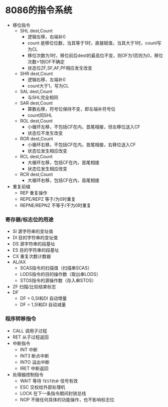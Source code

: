 # 8086的指令系统
* 移位指令
    * SHL dest,Count
        * 逻辑左移，右端补0
        * count 是移位位数，当其等于1时，直接赋值，当其大于1时，count写为CL
        * 移位次数为1时，移位前后dest的最高位不变，则OF为1否则为0，移位次数>1则OF不确定
        * 状态位ZF,SF,AF,PF相应发生改变
    * SHR dest,Count
        * 逻辑右移，左端补0
        * count大于1，写为CL
    * SAL dest,Count
        * 与SHL完全相同
    * SAR dest,Count
        * 算数右移，符号位保持不变，即左端补符号位
        * count同SHL
    * ROL dest,Count
        * 小循环左移，不包括CF在内，首尾相接，但左移位送入CF
        * 状态位不发生改变
    * ROR dest,Count
        * 小循环右移，不包括CF在内，首尾相接，右移位送入CF
        * 状态位发生相应改变
    * RCL dest,Count
        * 大循环左移，包括CF在内，首尾相接
        * 状态位发生相应改变
    * RCR dest,Count
        * 大循环右移，包括CF在内，首尾相接
* 重复前缀
    * REP 重复操作
    * REPE/REPZ 等于/为0时重复
    * REPNE/REPNZ 不等于/不为0时重复

 ### 寄存器/标志位的用途
* SI 源字符串的变址值
* DI 目的字符串的变址值
* DS 源字符串的段基址
* ES 目的字符串的段基址
* CX 重复次数计数器
* AL/AX 
    * SCAS指令的扫描值（扫描串SCAS）
    * LODS指令的目的操作数（取出串LODS）
    * STOS指令的源操作数（存入串STOS）
* ZF 扫描/比较结束标志
* DF 
    * DF = 0,SI和DI 自动增量
    * DF = 1,SI和DI 自动减量

### 程序转移指令
* CALL 调用子过程
* RET 从子过程返回
* 中断指令
    * INT 中断
    * INT3 断点中断
    * INTO 溢出中断
    * IRET 中断返回
* 处理器控制指令
    * WAIT 等待 `TEST的非` 信号有效
    * ESC 交权给外部处理机
    * LOCK 在下一条指令期间封锁总线
    * NOP 不做任何具体的功能操作，也不影响标志位